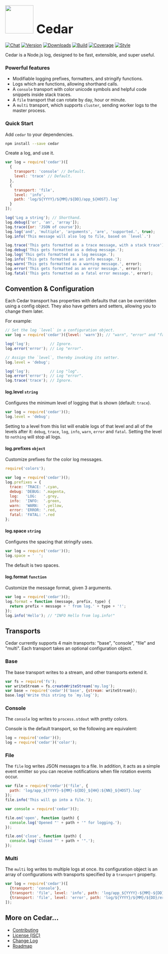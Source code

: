 # <a href="http://lighter.io/cedar" style="font-size:40px;text-decoration:none"><img src="https://cdn.rawgit.com/lighterio/lighter.io/master/public/cedar.svg" style="width:90px;height:90px"> Cedar</a>
[![Chat](https://badges.gitter.im/chat.svg)](//gitter.im/lighterio/public)
[![Version](https://img.shields.io/npm/v/cedar.svg)](//www.npmjs.com/package/cedar)
[![Downloads](https://img.shields.io/npm/dm/cedar.svg)](//www.npmjs.com/package/cedar)
[![Build](https://img.shields.io/travis/lighterio/cedar.svg)](//travis-ci.org/lighterio/cedar)
[![Coverage](https://img.shields.io/codecov/c/github/lighterio/cedar/master.svg)](//codecov.io/gh/lighterio/cedar)
[![Style](https://img.shields.io/badge/code%20style-standard-brightgreen.svg)](//www.npmjs.com/package/standard)


Cedar is a Node.js log, designed to be fast, extensible, and super useful.

### Powerful features

* Modifiable logging prefixes, formatters, and stringify functions.
* Logs which are functions, allowing shorthand calls.
* A `console` transport with color unicode symbols and helpful code snippets
  inside stack traces.
* A `file` transport that can rotate by day, hour or minute.
* A `multi` transport, which supports `cluster`, sending worker logs to the
  master process.


### Quick Start

Add `cedar` to your dependencies.
```bash
npm install --save cedar
```

Create a log, and use it.
```js
var log = require('cedar')([
  {
    transport: 'console' // Default.
    level: 'trace' // Default.
  },
  {
    transport: 'file',
    level: 'info',
    path: 'log/${YYYY}/${MM}/${DD}/app_${HOST}.log'
  }
]);

log('Log a string'); // Shorthand.
log.debug(['or', 'an', 'array']);
log.trace({or: 'JSON of course'});
log.log('and', 'multiple', 'arguments', 'are', 'supported.', true);
log.info('This message will also log to file, based on `level`.')

log.trace('This gets formatted as a trace message, with a stack trace');
log.debug('This gets formatted as a debug message.');
log.log('This gets formatted as a log message.');
log.info('This gets formatted as an info message.');
log.warn('This gets formatted as a warning message.', error);
log.error('This gets formatted as an error message.', error);
log.fatal('This gets formatted as a fatal error message.', error);
```

## Convention & Configuration
Each Cedar transport has properties with defaults that can be
overridden using a config object. They also have getters and
setters, allowing you to change them later.

For example:
```js
// Set the log `level` in a configuration object.
var log = require('cedar')({level: 'warn'}); // "warn", "error" and "fatal".

log('log');         // Ignore.
log.error('error'); // Log "error".

// Assign the `level`, thereby invoking its setter.
log.level = 'debug';

log('log');         // Log "log".
log.error('error'); // Log "error".
log.trace('trace'); // Ignore.
```

#### log.level `string`

Configures the minimum level of logging that is shown (default: `trace`).
```js
var log = require('cedar')();
log.level = 'debug';
```

Setting to a level from this list will enable logs of that level and all
of the levels after it: `debug`, `trace`, `log`, `info`, `warn`, `error`
and `fatal`. Setting the level to `nothing` will stop all logs.

#### log.prefixes `object`

Customize prefixes for the color log messages.
```js
require('colors');

var log = require('cedar')();
log.prefixes = {
  trace: 'TRACE: '.cyan,
  debug: 'DEBUG: '.magenta,
  log:   'LOG:   '.grey,
  info:  'INFO:  '.green,
  warn:  'WARN:  '.yellow,
  error: 'ERROR: '.red,
  fatal: 'FATAL: '.red
};
```

#### log.space `string`

Configures the spacing that stringify uses.
```js
var log = require('cedar')();
log.space = '  ';
```
The default is two spaces.


#### log.format `function`

Customize the message format, given 3 arguments.
```js
var log = require('cedar')();
log.format = function (message, prefix, type) {
  return prefix + message + ' from log.' + type + '!';
});
log.info('Hello'); // "INFO Hello from log.info!"
```

## Transports

Cedar currently supports 4 main transports: "base", "console", "file" and
"multi". Each transport takes an optional configuration object.

### Base

The base transport writes to a stream, and other transports extend it.
```js
var fs = require('fs');
var writeStream = fs.createWriteStream('my.log');
var base = require('cedar')('base', {stream: writeStream});
base.log('Write this string to `my.log`');
```

### Console

The `console` log writes to `process.stdout` with pretty colors.

Console is the default transport, so the following are equivalent:
```js
log = require('cedar')();
log = require('cedar')('color');
```

### File

The `file` log writes JSON messages to a file. In addition, it acts as a
simple event emitter so you can receive notifications when file rotation
events occur.
```js
var file = require('cedar')('file', {
  path: 'log/app_${YYYY}-${MM}-${DD}_${HH}:${NN}_${HOST}.log'
});
file.info('This will go into a file.');

var console = require('cedar')();

file.on('open', function (path) {
  console.log('Opened "' + path + '" for logging.');
});

file.on('close', function (path) {
  console.log('Closed "' + path + '".');
});
```


### Multi

The `multi` log writes to multiple logs at once. Its configuration object
is an array of configurations with transports specified by a `transport`
property.

```js
var log = require('cedar')([
  {transport: 'console'},
  {transport: 'file', level: 'info', path: 'log/app_${YYYY}-${MM}-${DD}_${HOST}.log'},
  {transport: 'file', level: 'error', path: 'log/${YYYY}/${MM}/${DD}/error_${HOST}.log'}
]);
```


## More on Cedar...
* [Contributing](//github.com/lighterio/cedar/blob/master/CONTRIBUTING.md)
* [License (ISC)](//github.com/lighterio/cedar/blob/master/LICENSE.md)
* [Change Log](//github.com/lighterio/cedar/blob/master/CHANGELOG.md)
* [Roadmap](//github.com/lighterio/cedar/blob/master/ROADMAP.md)
